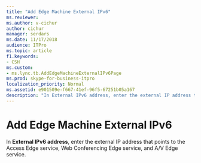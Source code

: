 ```yaml
---
title: "Add Edge Machine External IPv6"
ms.reviewer: 
ms.author: v-cichur
author: cichur
manager: serdars
ms.date: 11/17/2018
audience: ITPro
ms.topic: article
f1.keywords:
- CSH
ms.custom:
- ms.lync.tb.AddEdgeMachineExternalIPv6Page
ms.prod: skype-for-business-itpro
localization_priority: Normal
ms.assetid: e901509e-f667-41ef-96f5-67251b05a167
description: "In External IPv6 address, enter the external IP address that points to the Access Edge service, Web Conferencing Edge service, and A/V Edge service."
---
```


# Add Edge Machine External IPv6
 
In **External IPv6 address**, enter the external IP address that points to the Access Edge service, Web Conferencing Edge service, and A/V Edge service.
  

